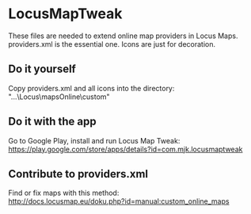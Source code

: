 LocusMapTweak
=============

These files are needed to extend online map providers in Locus Maps. 
providers.xml is the essential one. Icons are just for decoration. 

Do it yourself
--------------
Copy providers.xml and all icons into the directory:<br>
"...\Locus\mapsOnline\custom"

Do it with the app
------------------
Go to Google Play, install and run Locus Map Tweak: <br>
https://play.google.com/store/apps/details?id=com.mjk.locusmaptweak

Contribute to providers.xml
---------------------------
Find or fix maps with this method: <br>
http://docs.locusmap.eu/doku.php?id=manual:custom_online_maps
